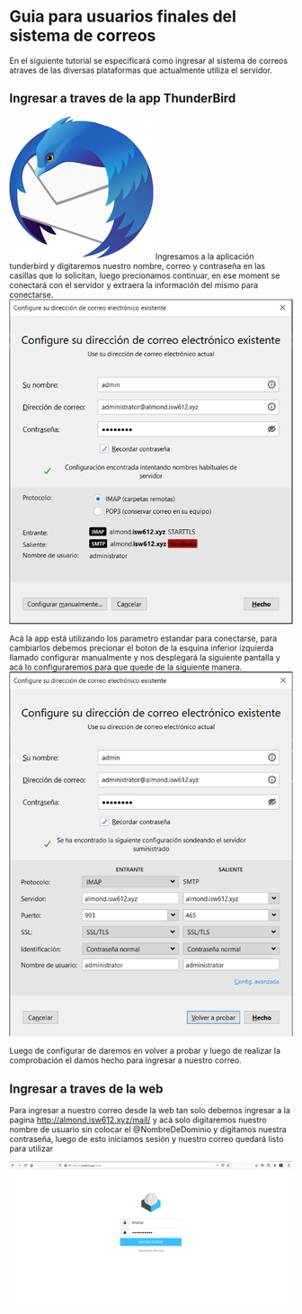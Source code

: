 # Guia para usuarios finales del sistema de correos
En el siguiente tutorial se especificará como ingresar al sistema de correos atraves de las diversas plataformas que actualmente utiliza el servidor.

## Ingresar a traves de la app ThunderBird
![conf thunder](./imgs/thunderbird.png)
Ingresamos a la aplicación tunderbird y digitaremos nuestro nombre, correo y contraseña en las casillas que lo solicitan, luego precionamos continuar, en ese moment se conectará con el servidor y extraera la información del mismo para conectarse.
![conf thunder](./imgs/thunderbird2.png)

Acá la app está utilizando los parametro estandar para conectarse, para cambiarlos debemos precionar el boton de la esquina inferior izquierda llamado configurar manualmente y nos desplegará la siguiente pantalla y acá lo configuraremos para que quede de la siguiente manera.
![conf thunder](./imgs/thunderbird3.png)

Luego de configurar de daremos en volver a probar y luego de realizar la comprobación el damos hecho para ingresar a nuestro correo.

## Ingresar a traves de la web
Para ingresar a nuestro correo desde la web tan solo debemos ingresar a la pagina http://almond.isw612.xyz/mail/ y acá solo digitaremos nuestro nombre de usuario sin colocar el @NombreDeDominio y digitamos nuestra contraseña, luego de esto iniciamos sesión y nuestro correo quedará listo para utilizar

![sesion roundcube](./imgs/roundsesion.png)